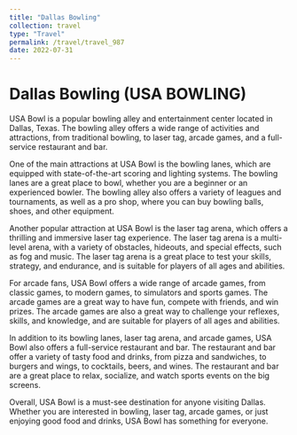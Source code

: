 ```yaml
---
title: "Dallas Bowling"
collection: travel
type: "Travel"
permalink: /travel/travel_987
date: 2022-07-31
---
```


# Dallas Bowling (USA BOWLING)
USA Bowl is a popular bowling alley and entertainment center located in Dallas, Texas. The bowling alley offers a wide range of activities and attractions, from traditional bowling, to laser tag, arcade games, and a full-service restaurant and bar.

One of the main attractions at USA Bowl is the bowling lanes, which are equipped with state-of-the-art scoring and lighting systems. The bowling lanes are a great place to bowl, whether you are a beginner or an experienced bowler. The bowling alley also offers a variety of leagues and tournaments, as well as a pro shop, where you can buy bowling balls, shoes, and other equipment.

Another popular attraction at USA Bowl is the laser tag arena, which offers a thrilling and immersive laser tag experience. The laser tag arena is a multi-level arena, with a variety of obstacles, hideouts, and special effects, such as fog and music. The laser tag arena is a great place to test your skills, strategy, and endurance, and is suitable for players of all ages and abilities.

For arcade fans, USA Bowl offers a wide range of arcade games, from classic games, to modern games, to simulators and sports games. The arcade games are a great way to have fun, compete with friends, and win prizes. The arcade games are also a great way to challenge your reflexes, skills, and knowledge, and are suitable for players of all ages and abilities.

In addition to its bowling lanes, laser tag arena, and arcade games, USA Bowl also offers a full-service restaurant and bar. The restaurant and bar offer a variety of tasty food and drinks, from pizza and sandwiches, to burgers and wings, to cocktails, beers, and wines. The restaurant and bar are a great place to relax, socialize, and watch sports events on the big screens.

Overall, USA Bowl is a must-see destination for anyone visiting Dallas. Whether you are interested in bowling, laser tag, arcade games, or just enjoying good food and drinks, USA Bowl has something for everyone.
